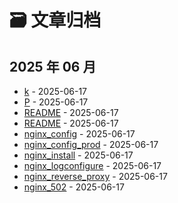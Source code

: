 # 🗃️ 文章归档

## 2025 年 06 月
- [k](notes/web/k.md) - 2025-06-17
- [P](notes/web/P.md) - 2025-06-17
- [README](notes/web/nginx/README.md) - 2025-06-17
- [README](notes/web/nginx/examples/flask-nginx-lb/README.md) - 2025-06-17
- [nginx_config](notes/web/nginx/how-to/nginx_config.md) - 2025-06-17
- [nginx_config_prod](notes/web/nginx/how-to/nginx_config_prod.md) - 2025-06-17
- [nginx_install](notes/web/nginx/how-to/nginx_install.md) - 2025-06-17
- [nginx_logconfigure](notes/web/nginx/how-to/nginx_logconfigure.md) - 2025-06-17
- [nginx_reverse_proxy](notes/web/nginx/how-to/nginx_reverse_proxy.md) - 2025-06-17
- [nginx_502](notes/web/nginx/scene/nginx_502.md) - 2025-06-17

